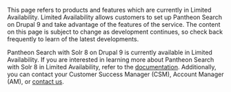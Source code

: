 <Alert title="Early Access" type="info" icon="leaf">

This page refers to products and features which are currently in Limited Availability. Limited Availability allows customers to set up Pantheon Search on Drupal 9 and take advantage of the features of the service. The content on this page is subject to change as development continues, so check back frequently to learn of the latest developments.

</Alert>

Pantheon Search with Solr 8 on Drupal 9 is currently available in Limited Availability. If you are interested in learning more about Pantheon Search with Solr 8 in Limited Availability, refer to the [documentation](/guides/solr-drupal/solr-drupal-9). Additionally, you can contact your Customer Success Manager (CSM), Account Manager (AM), or [contact us](https://pantheon.io/contact-us?docs). 
